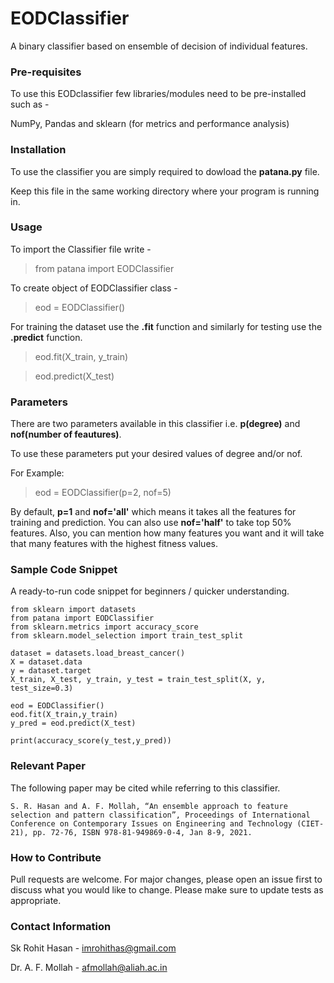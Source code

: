# EODClassifier
A binary classifier based on ensemble of decision of individual features.

### Pre-requisites 
To use this EODclassifier few libraries/modules need to be pre-installed such as -

NumPy, Pandas and sklearn (for metrics and performance analysis)

### Installation
To use the classifier you are simply required to dowload the **patana.py** file.

Keep this file in the same working directory where your program is running in.

### Usage
To import the Classifier file write -
> from patana import EODClassifier

To create object of EODClassifier class -
> eod = EODClassifier()

For training the dataset use the **.fit** function and similarly for testing use the **.predict** function.
> eod.fit(X_train, y_train)

> eod.predict(X_test)


### Parameters
There are two parameters available in this classifier i.e. **p(degree)** and **nof(number of feautures)**.

To use these parameters put your desired values of degree and/or nof.

For Example:
> eod = EODClassifier(p=2, nof=5)

By default, **p=1** and **nof='all'** which means it takes all the features for training and prediction. You can also use **nof='half'** to take top 50% features. Also, you can mention how many features you want and it will take that many features with the highest fitness values.

### Sample Code Snippet 
A ready-to-run code snippet for beginners / quicker understanding.

```
from sklearn import datasets
from patana import EODClassifier
from sklearn.metrics import accuracy_score
from sklearn.model_selection import train_test_split

dataset = datasets.load_breast_cancer()
X = dataset.data
y = dataset.target
X_train, X_test, y_train, y_test = train_test_split(X, y, test_size=0.3)

eod = EODClassifier()
eod.fit(X_train,y_train)
y_pred = eod.predict(X_test)   

print(accuracy_score(y_test,y_pred)) 
```

### Relevant Paper
The following paper may be cited while referring to this classifier.
```
S. R. Hasan and A. F. Mollah, “An ensemble approach to feature selection and pattern classification”, Proceedings of International Conference on Contemporary Issues on Engineering and Technology (CIET-21), pp. 72-76, ISBN 978-81-949869-0-4, Jan 8-9, 2021. 
```

### How to Contribute
Pull requests are welcome. For major changes, please open an issue first to discuss what you would like to change. Please make sure to update tests as appropriate.

### Contact Information
Sk Rohit Hasan - imrohithas@gmail.com

Dr. A. F. Mollah - afmollah@aliah.ac.in
